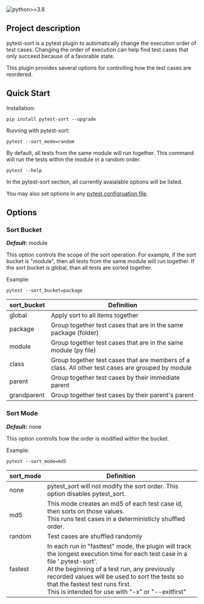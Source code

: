 ![python>=3.8](https://img.shields.io/badge/python->=3.8-blue)

## Project description

pytest-sort is a pytest plugin to automatically change the execution order of test cases.  Changing the order of execution can help find test cases that only succeed because of a favorable state.

This plugin provides several options for controlling how the test cases are reordered.

## Quick Start

Installation:

```
pip install pytest-sort --upgrade
```

Running with pytest-sort:

```
pytest --sort_mode=random
```

By default, all tests from the same module will run together.  This command will run the tests within the module in a random order.

```
pytest --help
```

In the pytest-sort section, all currently avaialable options will be listed.

You may also set options in any [pytest configruation file](https://docs.pytest.org/en/stable/reference/customize.html).

## Options

### Sort Bucket

***Default:*** module

This option controls the scope of the sort operation.  For example, if the sort bucket is "module", then all tests from the same module will run together.  If the sort bucket is global, than all tests are sorted together.

Example: 
```
pytest --sort_bucket=package
```

| sort_bucket | Definition | 
| --- | --- |
| global | Apply sort to all items together |
| package | Group together test cases that are in the same package (folder) |
| module | Group together test cases that are in the same module (py file) |
| class | Group together test cases that are members of a class.  All other test cases are grouped by module |
| parent | Group together test cases by their immediate parent |
| grandparent | Group together test cases by their parent's parent |

### Sort Mode

***Default:*** none

This option controlls how the order is modified within the bucket.

Example:
```
pytest --sort_mode=md5
```

| sort_mode | Definition | 
| --- | --- |
| none | pytest_sort will not modify the sort order.  This option disables pytest_sort. |
| md5 | This mode creates an md5 of each test case id, then sorts on those values.  <br> This runs test cases in a deterministicly shuffled order. |
| random | Test cases are shuffled randomly |
| fastest | In each run in "fasttest" mode, the plugin will track the longest execution time for each test case in a file '.pytest-sort'.  <br> At the beginning of a test run, any previously recorded values will be used to sort the tests so that the fastest test runs first.<br>  This is intended for use with "-x" or "--exitfirst"